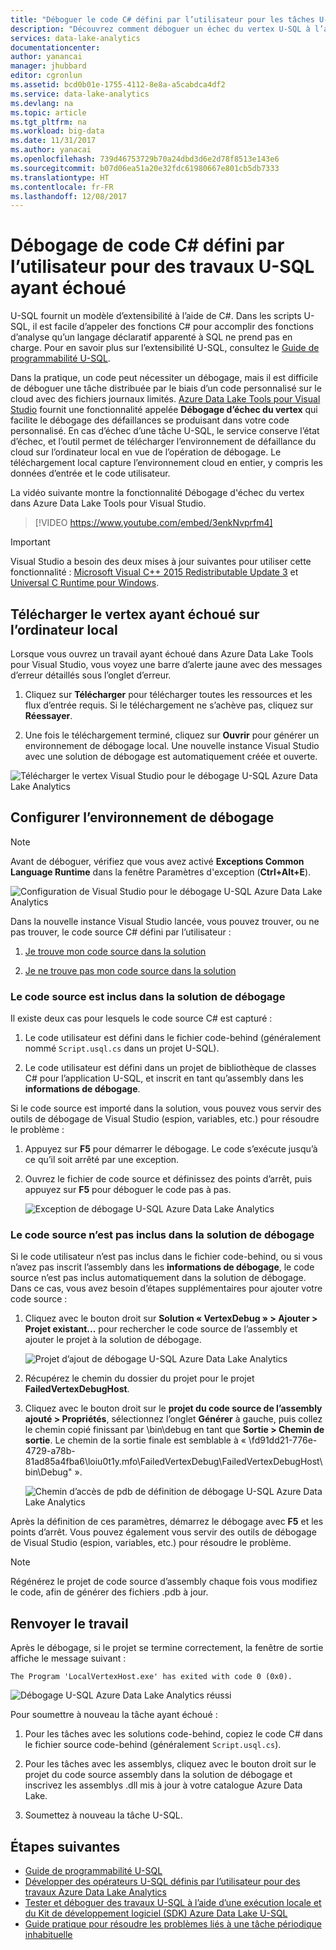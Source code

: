 ```yaml
---
title: "Déboguer le code C# défini par l’utilisateur pour les tâches U-SQL Azure Data Lake ayant échoué | Microsoft Docs"
description: "Découvrez comment déboguer un échec du vertex U-SQL à l’aide d’Azure Data Lake Tools pour Visual Studio."
services: data-lake-analytics
documentationcenter: 
author: yanancai
manager: jhubbard
editor: cgronlun
ms.assetid: bcd0b01e-1755-4112-8e8a-a5cabdca4df2
ms.service: data-lake-analytics
ms.devlang: na
ms.topic: article
ms.tgt_pltfrm: na
ms.workload: big-data
ms.date: 11/31/2017
ms.author: yanacai
ms.openlocfilehash: 739d46753729b70a24dbd3d6e2d78f8513e143e6
ms.sourcegitcommit: b07d06ea51a20e32fdc61980667e801cb5db7333
ms.translationtype: HT
ms.contentlocale: fr-FR
ms.lasthandoff: 12/08/2017
---
```

# <a name="debug-user-defined-c-code-for-failed-u-sql-jobs"></a>Débogage de code C# défini par l’utilisateur pour des travaux U-SQL ayant échoué

U-SQL fournit un modèle d’extensibilité à l’aide de C#. Dans les scripts U-SQL, il est facile d’appeler des fonctions C# pour accomplir des fonctions d’analyse qu’un langage déclaratif apparenté à SQL ne prend pas en charge. Pour en savoir plus sur l’extensibilité U-SQL, consultez le [Guide de programmabilité U-SQL](https://docs.microsoft.com/azure/data-lake-analytics/data-lake-analytics-u-sql-programmability-guide#use-user-defined-functions-udf). 

Dans la pratique, un code peut nécessiter un débogage, mais il est difficile de déboguer une tâche distribuée par le biais d’un code personnalisé sur le cloud avec des fichiers journaux limités. [Azure Data Lake Tools pour Visual Studio](http://aka.ms/adltoolsvs) fournit une fonctionnalité appelée **Débogage d’échec du vertex** qui facilite le débogage des défaillances se produisant dans votre code personnalisé. En cas d’échec d’une tâche U-SQL, le service conserve l’état d’échec, et l’outil permet de télécharger l’environnement de défaillance du cloud sur l’ordinateur local en vue de l’opération de débogage. Le téléchargement local capture l’environnement cloud en entier, y compris les données d’entrée et le code utilisateur.

La vidéo suivante montre la fonctionnalité Débogage d'échec du vertex dans Azure Data Lake Tools pour Visual Studio.

> [!VIDEO https://www.youtube.com/embed/3enkNvprfm4]
>

> [!IMPORTANT]
> Visual Studio a besoin des deux mises à jour suivantes pour utiliser cette fonctionnalité : [Microsoft Visual C++ 2015 Redistributable Update 3](https://www.microsoft.com/en-us/download/details.aspx?id=53840) et [Universal C Runtime pour Windows](https://www.microsoft.com/download/details.aspx?id=50410).
>

## <a name="download-failed-vertex-to-local-machine"></a>Télécharger le vertex ayant échoué sur l’ordinateur local

Lorsque vous ouvrez un travail ayant échoué dans Azure Data Lake Tools pour Visual Studio, vous voyez une barre d’alerte jaune avec des messages d’erreur détaillés sous l’onglet d’erreur.

1. Cliquez sur **Télécharger** pour télécharger toutes les ressources et les flux d’entrée requis. Si le téléchargement ne s’achève pas, cliquez sur **Réessayer**.

2. Une fois le téléchargement terminé, cliquez sur **Ouvrir** pour générer un environnement de débogage local. Une nouvelle instance Visual Studio avec une solution de débogage est automatiquement créée et ouverte.

![Télécharger le vertex Visual Studio pour le débogage U-SQL Azure Data Lake Analytics](./media/data-lake-analytics-debug-u-sql-jobs/data-lake-analytics-download-vertex.png)

## <a name="configure-the-debugging-environment"></a>Configurer l’environnement de débogage

> [!NOTE]
> Avant de déboguer, vérifiez que vous avez activé **Exceptions Common Language Runtime** dans la fenêtre Paramètres d'exception (**Ctrl+Alt+E**).

![Configuration de Visual Studio pour le débogage U-SQL Azure Data Lake Analytics](./media/data-lake-analytics-debug-u-sql-jobs/data-lake-analytics-clr-exception-setting.png)

Dans la nouvelle instance Visual Studio lancée, vous pouvez trouver, ou ne pas trouver, le code source C# défini par l’utilisateur :

1. [Je trouve mon code source dans la solution](#source-code-is-included-in-debugging-solution)

2. [Je ne trouve pas mon code source dans la solution](#source-code-is-not-included-in-debugging-solution)

### <a name="source-code-is-included-in-debugging-solution"></a>Le code source est inclus dans la solution de débogage

Il existe deux cas pour lesquels le code source C# est capturé :

1. Le code utilisateur est défini dans le fichier code-behind (généralement nommé `Script.usql.cs` dans un projet U-SQL).

2. Le code utilisateur est défini dans un projet de bibliothèque de classes C# pour l’application U-SQL, et inscrit en tant qu’assembly dans les **informations de débogage**.

Si le code source est importé dans la solution, vous pouvez vous servir des outils de débogage de Visual Studio (espion, variables, etc.) pour résoudre le problème :

1. Appuyez sur **F5** pour démarrer le débogage. Le code s’exécute jusqu’à ce qu’il soit arrêté par une exception.

2. Ouvrez le fichier de code source et définissez des points d’arrêt, puis appuyez sur **F5** pour déboguer le code pas à pas.

    ![Exception de débogage U-SQL Azure Data Lake Analytics](./media/data-lake-analytics-debug-u-sql-jobs/data-lake-analytics-debug-exception.png)

### <a name="source-code-is-not-included-in-debugging-solution"></a>Le code source n’est pas inclus dans la solution de débogage

Si le code utilisateur n’est pas inclus dans le fichier code-behind, ou si vous n’avez pas inscrit l’assembly dans les **informations de débogage**, le code source n’est pas inclus automatiquement dans la solution de débogage. Dans ce cas, vous avez besoin d’étapes supplémentaires pour ajouter votre code source :

1. Cliquez avec le bouton droit sur **Solution « VertexDebug » > Ajouter > Projet existant...** pour rechercher le code source de l’assembly et ajouter le projet à la solution de débogage.

    ![Projet d’ajout de débogage U-SQL Azure Data Lake Analytics](./media/data-lake-analytics-debug-u-sql-jobs/data-lake-analytics-add-project-to-debug-solution.png)

2. Récupérez le chemin du dossier du projet pour le projet **FailedVertexDebugHost**. 

3. Cliquez avec le bouton droit sur le **projet du code source de l’assembly ajouté > Propriétés**, sélectionnez l’onglet **Générer** à gauche, puis collez le chemin copié finissant par \bin\debug en tant que **Sortie > Chemin de sortie**. Le chemin de la sortie finale est semblable à « <DataLakeTemp path>\fd91dd21-776e-4729-a78b-81ad85a4fba6\loiu0t1y.mfo\FailedVertexDebug\FailedVertexDebugHost\bin\Debug\" ».

    ![Chemin d’accès de pdb de définition de débogage U-SQL Azure Data Lake Analytics](./media/data-lake-analytics-debug-u-sql-jobs/data-lake-analytics-set-pdb-path.png)

Après la définition de ces paramètres, démarrez le débogage avec **F5** et les points d’arrêt. Vous pouvez également vous servir des outils de débogage de Visual Studio (espion, variables, etc.) pour résoudre le problème.

> [!NOTE]
> Régénérez le projet de code source d’assembly chaque fois vous modifiez le code, afin de générer des fichiers .pdb à jour.

## <a name="resubmit-the-job"></a>Renvoyer le travail

Après le débogage, si le projet se termine correctement, la fenêtre de sortie affiche le message suivant :

    The Program 'LocalVertexHost.exe' has exited with code 0 (0x0).

![Débogage U-SQL Azure Data Lake Analytics réussi](./media/data-lake-analytics-debug-u-sql-jobs/data-lake-analytics-debug-succeed.png)

Pour soumettre à nouveau la tâche ayant échoué :

1. Pour les tâches avec les solutions code-behind, copiez le code C# dans le fichier source code-behind (généralement `Script.usql.cs`).

2. Pour les tâches avec les assemblys, cliquez avec le bouton droit sur le projet du code source assembly dans la solution de débogage et inscrivez les assemblys .dll mis à jour à votre catalogue Azure Data Lake.

3. Soumettez à nouveau la tâche U-SQL.

## <a name="next-steps"></a>Étapes suivantes

- [Guide de programmabilité U-SQL](data-lake-analytics-u-sql-programmability-guide.md)
- [Développer des opérateurs U-SQL définis par l’utilisateur pour des travaux Azure Data Lake Analytics](data-lake-analytics-u-sql-develop-user-defined-operators.md)
- [Tester et déboguer des travaux U-SQL à l’aide d’une exécution locale et du Kit de développement logiciel (SDK) Azure Data Lake U-SQL](data-lake-analytics-data-lake-tools-local-run.md)
- [Guide pratique pour résoudre les problèmes liés à une tâche périodique inhabituelle](data-lake-analytics-data-lake-tools-debug-recurring-job.md)
